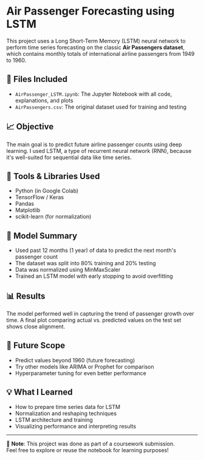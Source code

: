 # Air Passenger Forecasting using LSTM

This project uses a Long Short-Term Memory (LSTM) neural network to perform time series forecasting on the classic **Air Passengers dataset**, which contains monthly totals of international airline passengers from 1949 to 1960.

## 📁 Files Included

- `AirPassenger_LSTM.ipynb`: The Jupyter Notebook with all code, explanations, and plots
- `AirPassengers.csv`: The original dataset used for training and testing

## 📈 Objective

The main goal is to predict future airline passenger counts using deep learning. I used LSTM, a type of recurrent neural network (RNN), because it's well-suited for sequential data like time series.

## 🔧 Tools & Libraries Used

- Python (in Google Colab)
- TensorFlow / Keras
- Pandas
- Matplotlib
- scikit-learn (for normalization)

## 🧠 Model Summary

- Used past 12 months (1 year) of data to predict the next month's passenger count
- The dataset was split into 80% training and 20% testing
- Data was normalized using MinMaxScaler
- Trained an LSTM model with early stopping to avoid overfitting

## 📊 Results

The model performed well in capturing the trend of passenger growth over time. A final plot comparing actual vs. predicted values on the test set shows close alignment.

## 🧪 Future Scope

- Predict values beyond 1960 (future forecasting)
- Try other models like ARIMA or Prophet for comparison
- Hyperparameter tuning for even better performance

## 💡 What I Learned

- How to prepare time series data for LSTM
- Normalization and reshaping techniques
- LSTM architecture and training
- Visualizing performance and interpreting results

---

📌 **Note**: This project was done as part of a coursework submission.  
Feel free to explore or reuse the notebook for learning purposes!

